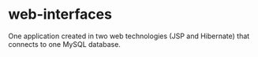 # web-interfaces
One application created in two web technologies (JSP and Hibernate) that connects to one MySQL database.

